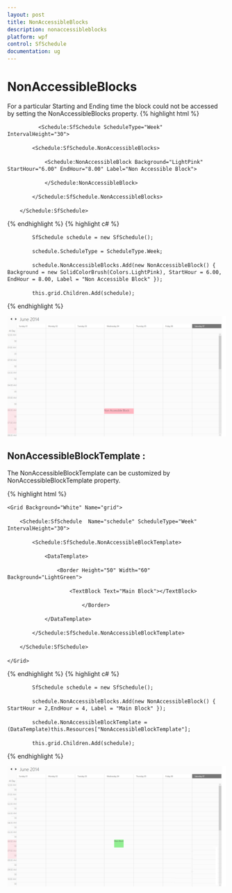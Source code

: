 ```yaml
---
layout: post
title: NonAccessibleBlocks
description: nonaccessibleblocks 
platform: wpf
control: SfSchedule
documentation: ug
---
```


# NonAccessibleBlocks 

 For a particular Starting and Ending time the block could not be accessed by setting the NonAccessibleBlocks property.
{% highlight html %}


              <Schedule:SfSchedule ScheduleType="Week"  IntervalHeight="30">

            <Schedule:SfSchedule.NonAccessibleBlocks>

                <Schedule:NonAccessibleBlock Background="LightPink" StartHour="6.00" EndHour="8.00" Label="Non Accessible Block">

                </Schedule:NonAccessibleBlock> 

            </Schedule:SfSchedule.NonAccessibleBlocks>

        </Schedule:SfSchedule>



{% endhighlight  %}
{% highlight c# %}



            SfSchedule schedule = new SfSchedule();

            schedule.ScheduleType = ScheduleType.Week;

            schedule.NonAccessibleBlocks.Add(new NonAccessibleBlock() { Background = new SolidColorBrush(Colors.LightPink), StartHour = 6.00, EndHour = 8.00, Label = "Non Accessible Block" });

            this.grid.Children.Add(schedule);  


{% endhighlight  %}


![](NonAccessibleBlocks_images/NonAccessibleBlocks_img1.png)





## NonAccessibleBlockTemplate :

The  NonAccessibleBlockTemplate can be customized by NonAccessibleBlockTemplate property.


{% highlight html %}




    <Grid Background="White" Name="grid">

        <Schedule:SfSchedule  Name="schedule" ScheduleType="Week"  IntervalHeight="30">

            <Schedule:SfSchedule.NonAccessibleBlockTemplate>

                <DataTemplate>

                    <Border Height="50" Width="60" Background="LightGreen">

                        <TextBlock Text="Main Block"></TextBlock>

                            </Border>

                </DataTemplate>

            </Schedule:SfSchedule.NonAccessibleBlockTemplate>

        </Schedule:SfSchedule>

    </Grid>


{% endhighlight  %}
{% highlight c# %}



            SfSchedule schedule = new SfSchedule();

            schedule.NonAccessibleBlocks.Add(new NonAccessibleBlock() { StartHour = 2,EndHour = 4, Label = "Main Block" });

            schedule.NonAccessibleBlockTemplate = (DataTemplate)this.Resources["NonAccessibleBlockTemplate"];

            this.grid.Children.Add(schedule);



{% endhighlight  %}

![](NonAccessibleBlocks_images/NonAccessibleBlocks_img2.png)





